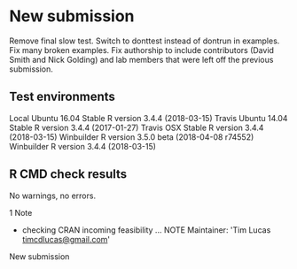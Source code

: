# New submission

Remove final slow test.
Switch to donttest instead of dontrun in examples.
Fix many broken examples.
Fix authorship to include contributors (David Smith and Nick Golding) and 
  lab members that were left off the previous submission.

## Test environments

Local Ubuntu 16.04 Stable R version 3.4.4 (2018-03-15)
Travis Ubuntu 14.04 Stable R version 3.4.4 (2017-01-27)
Travis OSX Stable R version 3.4.4 (2018-03-15)
Winbuilder R version 3.5.0 beta (2018-04-08 r74552)
Winbuilder R version 3.4.4 (2018-03-15)


## R CMD check results

No warnings, no errors.

1 Note
* checking CRAN incoming feasibility ... NOTE
Maintainer: 'Tim Lucas <timcdlucas@gmail.com>'

New submission


